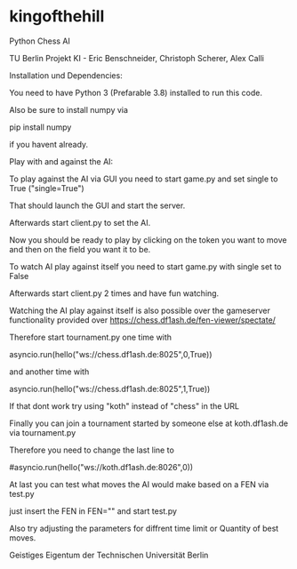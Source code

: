 # kingofthehill
Python Chess AI

TU Berlin Projekt KI - Eric Benschneider, Christoph Scherer, Alex Calli


Installation und Dependencies:


You need to have Python 3 (Prefarable 3.8) installed to run this code.

Also be sure to install numpy via

pip install numpy

if you havent already.



Play with and against the AI:


To play against the AI via GUI you need to start game.py and set single to True ("single=True")

That should launch the GUI and start the server.

Afterwards start client.py to set the AI.

Now you should be ready to play by clicking on the token you want to move and then on the field you want it to be.

To watch AI play against itself you need to start game.py with single set to False

Afterwards start client.py 2 times and have fun watching.


Watching the AI play against itself is also possible over the gameserver functionality provided over https://chess.df1ash.de/fen-viewer/spectate/

Therefore start tournament.py one time with 

asyncio.run(hello("ws://chess.df1ash.de:8025",0,True))

and another time with 

asyncio.run(hello("ws://chess.df1ash.de:8025",1,True)) 

If that dont work try using "koth" instead of "chess" in the URL


Finally you can join a tournament started by someone else at koth.df1ash.de via tournament.py

Therefore you need to change the last line to

#asyncio.run(hello("ws://koth.df1ash.de:8026",0))


At last you can test what moves the AI would make based on a FEN via test.py

just insert the FEN in FEN="" and start test.py

Also try adjusting the parameters for diffrent time limit or Quantity of best moves.




Geistiges Eigentum der Technischen Universität Berlin